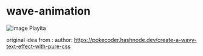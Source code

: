 # wave-animation

![image](https://user-images.githubusercontent.com/49888062/164557079-3006b9fe-9bff-4a15-b124-c3b2beb80348.png)
Playita




original idea from : 
author: https://pokecoder.hashnode.dev/create-a-wavy-text-effect-with-pure-css

